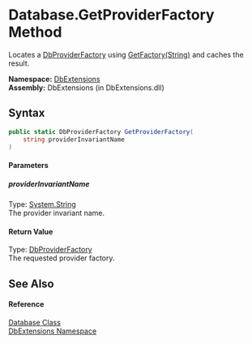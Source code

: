 Database.GetProviderFactory Method
==================================
Locates a [DbProviderFactory][1] using [GetFactory(String)][2] and caches the result.

**Namespace:** [DbExtensions][3]  
**Assembly:** DbExtensions (in DbExtensions.dll)

Syntax
------

```csharp
public static DbProviderFactory GetProviderFactory(
	string providerInvariantName
)
```

#### Parameters

##### *providerInvariantName*
Type: [System.String][4]  
The provider invariant name.

#### Return Value
Type: [DbProviderFactory][1]  
The requested provider factory.

See Also
--------

#### Reference
[Database Class][5]  
[DbExtensions Namespace][3]  

[1]: http://msdn.microsoft.com/en-us/library/c6c4a26c
[2]: http://msdn.microsoft.com/en-us/library/h508h681
[3]: ../README.md
[4]: http://msdn.microsoft.com/en-us/library/s1wwdcbf
[5]: README.md
